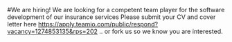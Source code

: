 #We are hiring! 
We are looking for a competent team player for the software development of our insurance services
Please submit your CV and cover letter here https://apply.teamio.com/public/respond?vacancy=1274853135&rps=202
.. or fork us so we know you are interested.
